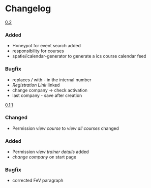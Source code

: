 # Changelog

[0.2]
### Added
- Honeypot for event search added
- responsibility for courses
- spatie/icalendar-generator to generate a ics course calendar feed

### Bugfix
- replaces */* with *-* in the internal number
- *Registration Link* linked
- change company -> check activation
- last company - save after creation

[0.1.1]
### Changed
- Permission *view course* to *view all courses* changed

### Added
- Permission *view trainer details* added
- *change company* on start page

### Bugfix
- corrected FeV paragraph

[0.2]: https://github.com/prevplan/ausbilder.org/compare/v0.1.1...v0.2
[0.1.1]: https://github.com/prevplan/ausbilder.org/compare/v0.1...v0.1.1